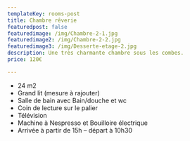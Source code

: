 ```yaml
---
templateKey: rooms-post
title: Chambre rêverie
featuredpost: false
featuredimage: /img/Chambre-2-1.jpg
featuredimage2: /img/Chambre-2-2.jpg
featuredimage3: /img/Desserte-etage-2.jpg
description: Une très charmante chambre sous les combes.
price: 120€

---
```

* 24 m2
* Grand lit (mesure à rajouter)
* Salle de bain avec Bain/douche et wc
* Coin de lecture sur le palier
* Télévision
* Machine à Nespresso et Bouilloire électrique
* Arrivée à partir de 15h – départ à 10h30
